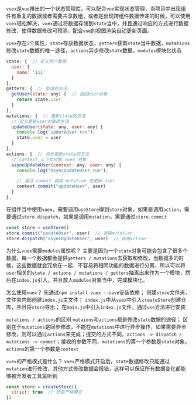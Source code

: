`vuex`是`vue`推出的一个状态管理库，可以配合`vue`实现状态管理，当项目中出现组件有重复的数据或者需要共享数组，或者是出现跨组件数据传递的时候，可以使用`vuex`轻松解决，`vuex`通过将数据存储到`state`当中，并且通过响应的方式进行数据修改，使得数据修改可预测，配合`vue`的视图渲染自动更新页面。

`vuex`存在`5`个属性，`state`存放数据状态，`getters`获取`state`当中数据，`mutations`修改`state`数据的唯一途径，`actions`异步修改`state`数据，`modules`模块化状态

```javascript
state: {  // 定义用户数据
  user: {
    name: '111'
  }
},
getters: {  // 取值的方法
  getUser(state: any) {  // 返回user对象
    return state.user
  }
},
mutations: {  // 更新state的方法
  // 定义更新user对象的方法
  updateUser(state: any, user: any) {
    console.log("updateUser run");
    state.user = user
  }
},
actions: {  // 异步更新state的方法
  // context 上下文对象 vuex 对象
  asyncUpdateUser(context: any, user: any) {
    console.log("asyncUpdateUser run");

    // 通过 commit 调用 mutation 去更新 user
    context.commit("updateUser", user)
  }
},
```

在组件当中使用`vuex`，需要调用`useStore`得到`store`对象，如果是调用`action`，需要通过`store.dispatch`，如果是调用`mutation`，需要通过`store.commit`

```javascript
const store = useStore()
store.commit("updateUser", user)  // 调用mutation
store.dispatch("asyncUpdateUser", user)  // 调用action
```

为什么`vuex`需要`modules`属性呢？
主要是因为一个`state`对象可能会包含了很多个数据，每一个数据都会提供`getters / mutations`去获取和修改，当数据多的时候，这些数据就会冗余在一起，不容易将相同功能的数据进行分离，所以可以将`user`相关的`state / actions / mutations / getters`抽离出来作为一个模块，然后在`index.js`引入，并且放入`modules`对象当中，完成模块化。

怎么使用`vuex`？
先通过`npm install vuex --save`安装依赖；
创建`store`文件夹，文件夹内部创建`index.js`主文件；
`index.js`中从`vuex`中引入`createStore`创建仓库，并且将`store`导出；
在`main.js`中引入`index.js`文件，通过`use`方法进行安装

`mutations / actions`的区别
`mutaions`和`actions`都是修改`state`数据的途径；
区别在于`mutations`是同步修改，不能在`mutations`中进行异步操作，如果需要异步修改，则可以通过`actions`来完成；提交的方式不同，`actions -> dispatch / mutations -> commit`；接收的参数不同，`mutations`的第一个参数是`state`对象，`actions`的第一个参数是`context`

`vuex`的严格模式是什么？
`vuex`严格模式开启后，`state`数据修改只能通过`mutation`进行修改，其他方式修改数据会报错，这样可以保证所有数据变化都能够被开发者工具监听到

```javascript
const store = createStore({
  strict: true  // 开启严格模式
})
```

